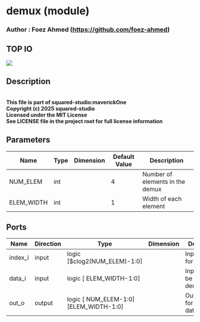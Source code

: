 # demux (module)

### Author : Foez Ahmed (https://github.com/foez-ahmed)

## TOP IO
<img src="./demux_top.svg">

## Description

<br>**This file is part of squared-studio:maverickOne**
<br>**Copyright (c) 2025 squared-studio**
<br>**Licensed under the MIT License**
<br>**See LICENSE file in the project root for full license information**

## Parameters
|Name|Type|Dimension|Default Value|Description|
|-|-|-|-|-|
|NUM_ELEM|int||4|Number of elements in the demux|
|ELEM_WIDTH|int||1|Width of each element|

## Ports
|Name|Direction|Type|Dimension|Description|
|-|-|-|-|-|
|index_i|input|logic [$clog2(NUM_ELEM)-1:0]||Input index for selection|
|data_i|input|logic [ ELEM_WIDTH-1:0]||Input data to be demultiplexed|
|out_o|output|logic [ NUM_ELEM-1:0][ELEM_WIDTH-1:0]||Output array for demuxed data|
